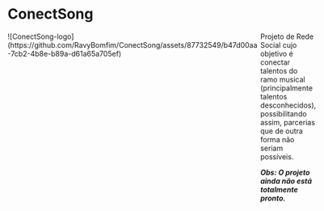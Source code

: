 # ConectSong 

<div style="display: flex;"> 
 ![ConectSong-logo](https://github.com/RavyBomfim/ConectSong/assets/87732549/b47d00aa-7cb2-4b8e-b89a-d61a65a705ef) 
 
  <div> 
    Projeto de Rede Social cujo objetivo é conectar talentos do ramo musical (principalmente talentos desconhecidos), possibilitando assim, parcerias que de outra forma não seriam possíveis.
  <div/>
<div/>

**_Obs: O projeto ainda não está totalmente pronto._**
 
